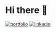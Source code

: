 # Hi there 👋


[![portfolio](https://img.shields.io/badge/my_website-000?style=for-the-badge&logo=ko-fi&logoColor=white)](https://isaklarsson.com/)
[![linkedin](https://img.shields.io/badge/linkedin-0A66C2?style=for-the-badge&logo=linkedin&logoColor=white)](https://www.linkedin.com/in/isak-%C3%A5man-larsson-629330181/)
<!--

- 👯 I’m looking to collaborate on ...
- 🤔 I’m looking for help with ...
- 💬 Ask me about ...
- 📫 How to reach me: ...
- 😄 Pronouns: ...
- ⚡ Fun fact: ...
-->
<!-- ## Stats
[![Isak's GitHub stats](https://github-readme-stats.vercel.app/api?username=IsakLarsson&show_icons=true&theme=tokyonight)](https://github.com/IsakLarsson/)
-->
<!--
[![Top Langs](https://github-readme-stats.vercel.app/api/top-langs/?username=IsakLarsson&hide=jupyter%20notebook&theme=tokyonight)](https://github.com/IsakLarsson/)

-->
